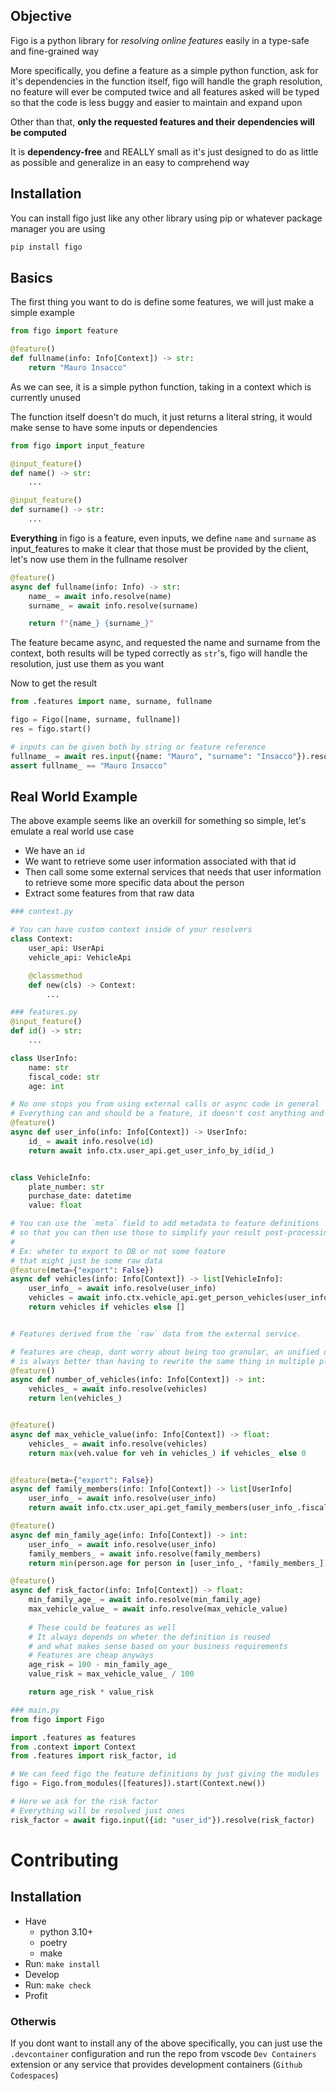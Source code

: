 ## Objective
Figo is a python library for *resolving online features* easily in a type-safe and fine-grained way  

More specifically, you define a feature as a simple python function, ask for it's dependencies in the function itself, 
figo will handle the graph resolution, no feature will ever be computed twice and all features asked will be typed so that the code is 
less buggy and easier to maintain and expand upon

Other than that, **only the requested features and their dependencies will be computed**

It is **dependency-free** and REALLY small as it's just designed 
to do as little as possible and generalize in an easy to comprehend way 


## Installation
You can install figo just like any other library using pip or whatever package manager you are using 
```bash
pip install figo
```

## Basics

The first thing you want to do is define some features, we will just make a simple example

```python
from figo import feature

@feature()
def fullname(info: Info[Context]) -> str:
    return "Mauro Insacco"
```

As we can see, it is a simple python function, taking in a context which is currently unused  

The function itself doesn't do much, it just returns a literal string, it would make sense to have some inputs or dependencies

```python
from figo import input_feature

@input_feature()
def name() -> str:
    ...

@input_feature()
def surname() -> str:
    ...
```
**Everything** in figo is a feature, even inputs, we define `name` and `surname` as input_features 
to make it clear that those must be provided by the client, let's now use them in the fullname resolver

```python
@feature()
async def fullname(info: Info) -> str:
    name_ = await info.resolve(name)
    surname_ = await info.resolve(surname)

    return f"{name_} {surname_}"
```
The feature became async, and requested the name and surname from the context, 
both results will be typed correctly as `str`'s, figo will handle the resolution, just use them as you want 

Now to get the result
```python
from .features import name, surname, fullname

figo = Figo([name, surname, fullname])
res = figo.start()

# inputs can be given both by string or feature reference
fullname_ = await res.input({name: "Mauro", "surname": "Insacco"}).resolve(fullname) 
assert fullname_ == "Mauro Insacco"
```

## Real World Example
The above example seems like an overkill for something so simple, let's emulate a real world use case  

- We have an `id`
- We want to retrieve some user information associated with that id 
- Then call some some external services that needs that user information to retrieve some more specific data 
about the person
- Extract some features from that raw data


```python
### context.py

# You can have custom context inside of your resolvers
class Context:
    user_api: UserApi
    vehicle_api: VehicleApi

    @classmethod
    def new(cls) -> Context:
        ...
```

```python
### features.py
@input_feature()
def id() -> str:
    ...

class UserInfo:
    name: str
    fiscal_code: str
    age: int

# No one stops you from using external calls or async code in general
# Everything can and should be a feature, it doesn't cost anything and simplifies reasoning
@feature()
async def user_info(info: Info[Context]) -> UserInfo:
    id_ = await info.resolve(id)
    return await info.ctx.user_api.get_user_info_by_id(id_)


class VehicleInfo:
    plate_number: str
    purchase_date: datetime
    value: float

# You can use the `meta` field to add metadata to feature definitions
# so that you can then use those to simplify your result post-processing
#
# Ex: wheter to export to DB or not some feature
# that might just be some raw data
@feature(meta={"export": False}) 
async def vehicles(info: Info[Context]) -> list[VehicleInfo]:
    user_info_ = await info.resolve(user_info)
    vehicles = await info.ctx.vehicle_api.get_person_vehicles(user_info_.fiscal_code)
    return vehicles if vehicles else []


# Features derived from the `raw` data from the external service.

# features are cheap, dont worry about being too granular, an unified definition 
# is always better than having to rewrite the same thing in multiple places in the future 
@feature()
async def number_of_vehicles(info: Info[Context]) -> int:
    vehicles_ = await info.resolve(vehicles)
    return len(vehicles_)


@feature()
async def max_vehicle_value(info: Info[Context]) -> float:
    vehicles_ = await info.resolve(vehicles)
    return max(veh.value for veh in vehicles_) if vehicles_ else 0


@feature(meta={"export": False})
async def family_members(info: Info[Context]) -> list[UserInfo]
    user_info_ = await info.resolve(user_info)
    return await info.ctx.user_api.get_family_members(user_info_.fiscal_code)

@feature()
async def min_family_age(info: Info[Context]) -> int:
    user_info_ = await info.resolve(user_info)
    family_members_ = await info.resolve(family_members)
    return min(person.age for person in [user_info_, *family_members_])

@feature()
async def risk_factor(info: Info[Context]) -> float:
    min_family_age_ = await info.resolve(min_family_age)
    max_vehicle_value_ = await info.resolve(max_vehicle_value)
    
    # These could be features as well
    # It always depends on wheter the definition is reused
    # and what makes sense based on your business requirements
    # Features are cheap anyways
    age_risk = 100 - min_family_age_
    value_risk = max_vehicle_value_ / 100

    return age_risk * value_risk
```

```python
### main.py
from figo import Figo

import .features as features
from .context import Context
from .features import risk_factor, id

# We can feed figo the feature definitions by just giving the modules
figo = Figo.from_modules([features]).start(Context.new())

# Here we ask for the risk factor
# Everything will be resolved just ones
risk_factor = await figo.input({id: "user_id"}).resolve(risk_factor)

```

# Contributing

## Installation
- Have
    - python 3.10+
    - poetry
    - make
- Run: `make install`
- Develop
- Run: `make check`
- Profit
### Otherwis
If you dont want to install any of the above specifically, you can just use the `.devcontainer` configuration and 
run the repo from vscode `Dev Containers` extension or any service that provides development containers (`Github Codespaces`) 
